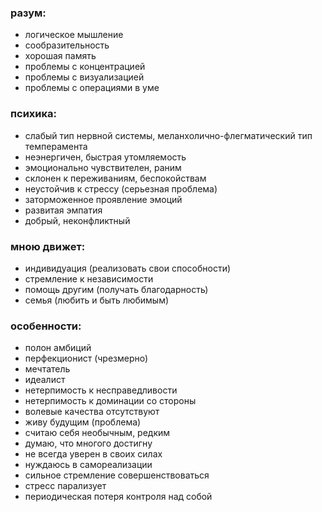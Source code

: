 ### разум:

* логическое мышление
* сообразительность
* хорошая память
* проблемы с концентрацией
* проблемы с визуализацией
* проблемы с операциями в уме

### психика:

* слабый тип нервной системы, меланхолично-флегматический тип темперамента
* неэнергичен, быстрая утомляемость
* эмоционально чувствителен, раним
* склонен к переживаниям, беспокойствам
* неустойчив к стрессу \(серьезная проблема\)
* заторможенное проявление эмоций
* развитая эмпатия
* добрый, неконфликтный

### мною движет:

* индивидуация \(реализовать свои способности\)
* стремление к независимости
* помощь другим \(получать благодарность\)
* семья \(любить и быть любимым\)

### особенности:

* полон амбиций
* перфекционист \(чрезмерно\)
* мечтатель
* идеалист
* нетерпимость к несправедливости
* нетерпимость к доминации со стороны
* волевые качества отсутствуют
* живу будущим \(проблема\)
* считаю себя необычным, редким
* думаю, что многого достигну
* не всегда уверен в своих силах
* нуждаюсь в самореализации
* сильное стремление совершенствоваться
* стресс парализует
* периодическая потеря контроля над собой



